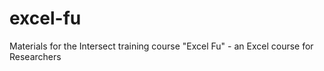 excel-fu
========

Materials for the Intersect training course "Excel Fu" - an Excel course for Researchers

